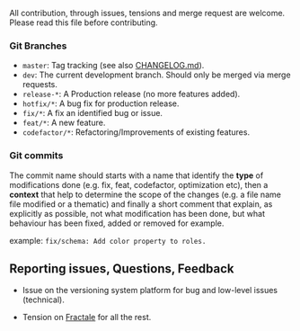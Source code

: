 All contribution, through issues, tensions and merge request are welcome.
Please read this file before contributing.


### Git Branches

- `master`: Tag tracking (see also [CHANGELOG.md](CHANGELOG.md)).
- `dev`: The current development branch. Should only be merged via merge requests.
- `release-*`: A Production release (no more features added).
- `hotfix/*`: A bug fix for production release.
- `fix/*`: A fix an identified bug or issue.
- `feat/*`: A new feature.
- `codefactor/*`: Refactoring/Improvements of existing features.


### Git commits

The commit name should starts with a name that identify the **type** of modifications done (e.g. fix, feat, codefactor, optimization etc), then a **context** that help to determine the scope of the changes (e.g. a file name file modified or a thematic) and finally a short comment that explain, as explicitly as possible, not what modification has been done, but what behaviour has been fixed, added or removed for example.

example: `fix/schema: Add color property to roles.`


## Reporting issues, Questions, Feedback

- Issue on the versioning system platform for bug and low-level issues (technical).

- Tension on [Fractale](https://fractale.co/o/f6) for all the rest.
